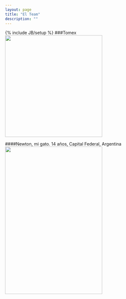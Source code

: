 ```yaml
---
layout: page
title: "El Team"
description: ""
---
```

{% include JB/setup %}
###Tomex
<img src="../images/tomex.jpg" width="318" height="331"/>
<br>  

####Newton, mi gato. 14 años, Capital Federal, Argentina
<img src="../images/newtsaur.jpg" width="318" height="480"/>